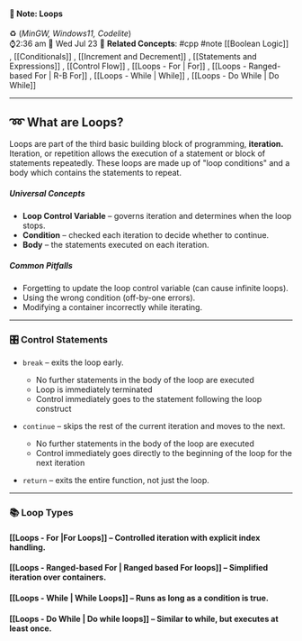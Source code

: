 #### 📝 Note: Loops 
 ♻️ (*MinGW, Windows11, Codelite*)   
 ⌚2:36 am  📆 Wed Jul 23
 🔗 **Related Concepts**: #cpp #note [[Boolean Logic]] , [[Conditionals]] , [[Increment and Decrement]] , [[Statements and Expressions]] , [[Control Flow]] , [[Loops - For | For]] , [[Loops - Ranged-based For | R-B For]] , [[Loops - While | While]] , [[Loops - Do While | Do While]]
___
## ➿ **What are Loops?**
 Loops are part of the third basic building block of programming, **iteration.** Iteration, or repetition allows the execution of a statement or block of statements repeatedly. These loops are made up of "loop conditions" and a body which contains the statements to repeat.
##### **Universal Concepts**
- **Loop Control Variable** – governs iteration and determines when the loop stops.
- **Condition** – checked each iteration to decide whether to continue.
- **Body** – the statements executed on each iteration.
##### **Common Pitfalls**
- Forgetting to update the loop control variable (can cause infinite loops).
- Using the wrong condition (off-by-one errors).
- Modifying a container incorrectly while iterating.

---
### 🎛️ **Control Statements**

- `break` – exits the loop early.
	- No further statements in the body of the loop are executed
	- Loop is immediately terminated
	- Control immediately goes to the statement following the loop construct

- `continue` – skips the rest of the current iteration and moves to the next.
	- No further statements in the body of the loop are executed
	- Control immediately goes directly to the beginning of the loop for the next iteration

- `return` – exits the entire function, not just the loop.

---

### 📚 **Loop Types**

#### [[Loops - For |For Loops]] – Controlled iteration with explicit index handling.
#### [[Loops - Ranged-based For | Ranged based For loops]] – Simplified iteration over containers.
#### [[Loops - While | While Loops]] – Runs as long as a condition is true.
#### [[Loops - Do While | Do while loops]] – Similar to while, but executes at least once.